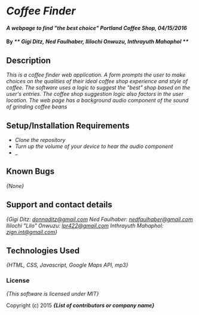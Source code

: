 # _Coffee Finder_

#### _A webpage to find "the best choice" Portland Coffee Shop, 04/15/2016_

#### By _** Gigi Ditz, Ned Faulhaber, Ililochi Onwuzu, Inthrayuth Mahaphol **_

## Description

_This is a coffee finder web application. A form prompts the user to make choices on the qualities of their ideal coffee shop experience and style of coffee. The software uses a logic to suggest the "best" shop based on the user's entries. The coffee shop suggestion logic also factors in the user location. The web page has a background audio component of the sound of grinding coffee beans_

## Setup/Installation Requirements

* _Clone the repository_
* _Turn up the volume of your device to hear the audio component_
* _

## Known Bugs

_{None}_

## Support and contact details

_{Gigi Ditz: donnaditz@gmail.com
  Ned Faulhaber: nedfaulhaber@gmail.com
  Ililochi "Lilo" Onwuzu: lpr422@gmail.com
  Inthrayuth Mahaphol: zign.int@gmail.com}_

## Technologies Used

_{HTML, CSS, Javascript, Google Maps API, mp3}_

### License

*{This software is licensed under MIT}*

Copyright (c) 2015 **_{List of contributors or company name}_**
